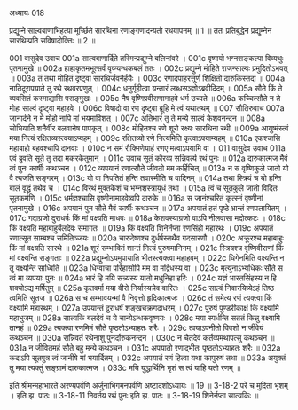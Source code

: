 अध्यायः 018

प्रद्युम्ने साल्वबाणाभिहत्या मूर्च्छिते सारथिना रणाङ्गणादन्यतो रथयापनम् ॥ 1 ॥ ततः प्रतिबुद्धेन प्रद्युम्नेन सारथिम्प्रति सविषादोक्तिः ॥ 2 ॥

001	वासुदेव उवाच 
001a	साल्वबाणार्दिते तस्मिन्प्रद्युम्ने बलिनांवरे ।
001c	वृष्णयो भग्नसङ्कल्पा विव्यथुः पृतनामुखे ॥
002a	हाहाकृतमभूत्सर्वं वृष्ण्यन्धकबलं ततः ।
002c	प्रद्युम्ने मोहिते राजन्साल्वः प्रमुदितोऽभवत् ॥
003a	तं तथा मोहितं दृष्ट्वा सारथिर्जवनैर्हयैः ।
003c	रणादपाहरत्तूर्णं शिक्षितो दारुकिस्तदा ॥
004a	नातिदूरापयाते तु रथे रथवरप्रणुत् ।
004c	धनुर्गृहीत्वा यन्तारं लब्धसञ्ज्ञोऽब्रवीदिदम् ॥
005a	सौते किं ते व्यवसितं कस्माद्यासि पराङ्मुखः ।
005c	नैष वृष्णिप्रवीराणामाहवे धर्म उच्यते ॥
006a	कच्चित्सौते न ते मोहः साल्वं दृष्ट्वा महाहवे ।
006c	विषादो वा रण दृष्ट्वा ब्रूहि मे त्वं यथातथम् ॥
007	सौतिरुवाच 
007a	जानार्दने न मे मोहो नापि मां भयमाविशत् ।
007c	अतिभारं तु ते मन्ये साल्वं केशवनन्दन ॥
008a	सोभियाति शनैर्वीर बलवानेष पापकृत् ।
008c	मोहितश्च रणे शूरो रक्ष्यः सारथिना रथी ॥
009a	आयुष्मंस्त्वं मया नित्यं रक्षितव्यस्त्वयाऽप्यहम् ।
009c	रक्षितव्यो रणे नित्यमिति कृत्वाऽपयाम्यहम् ॥
010a	एकश्चासि महाबाहो बहवश्चापि दानवाः ।
010c	न समं रौक्मिणेयाहं रणए मत्वाऽपयामि वा ॥
011	वासुदेव उवाच 
011a	एवं ब्रुवति सूते तु तदा मकरकेतुमान् ।
011c	उवाच सूतं कौरव्य सन्निवर्त्य रथं पुनः ॥
012a	दारुकात्मज मैवं त्वं पुनः कार्षीः कथञ्चन ।
012c	व्यपयानं रणात्सौते जीवतो मम कर्हिचित् ॥
013a	न स वृष्णिकुले जातो यो वै त्यजति सङ्गरम् ।
013c	यो वा निपतितं हन्ति तवास्मीति च वादिनम् ॥
014a	तथा स्त्रियं च यो हन्ति बालं वृद्धं तथैव च ।
014c	विरथं मुक्तकेशं च भग्नशस्त्रायुधं तथा ॥
015a	त्वं च सूतकुले जातो विदितः सूतकर्मणि ।
015c	धर्मज्ञश्चासि वृष्णीनामाहवेष्वपि दारुके ॥
016a	स जानंश्चरितं कृत्स्नं वृष्णीनां पृतनामुखे ।
016c	अपयानं पुन सौते मैवं कार्षीः कथञ्चन ॥
017a	अपयातं हतं पृष्ठे भ्रान्तं रणपलायितम् ।
017c	गदाग्रजो दुराधर्षः किं मां वक्ष्यति माधवः ॥
018a	केशवस्याग्रजो वाऽपि नीलवासा मदोत्कटः ।
018c	किं वक्ष्यति महाबाहुर्बलदेवः समागतः ॥
019a	किं वक्ष्यति शिनेर्नप्ता रणसिंहो महारथः ।
019c	अपयातं रणात्सूत साम्बश्च समितिञ्जयः ॥
020a	चारुदेष्णश्च दुर्धर्षस्तथैव गदसारणौ ।
020c	अक्रूरश्च महाबाहुः किं मां वक्ष्यति सारथे ॥
021a	शूरं सम्भावितं शान्तं नित्यं पुरुषमानिनम् ।
021c	स्त्रियश्च वृष्णिवीराणां किं मां वक्ष्यन्ति सङ्गताः ॥
022a	प्रद्युम्नोऽयमुपायाति भीतस्त्यक्त्वा महाहवम् ।
022c	धिगेनमिति वक्ष्यन्ति न तु वक्ष्यन्ति साध्विति ॥
023a	धिग्वाचा परिहासोपि मम वा मद्विधस्य वा ।
023c	मृत्युनाऽभ्यधिकः सौते स त्वं मा व्यपयाः पुनः ॥
024a	भारं हि मयि सन्न्यस्य यातो मधुनिहा हरिः ।
024c	यज्ञं भारतसिंहस्य न हि शक्योऽद्य मर्षितुम् ॥
025a	कृतवर्मा मया वीरो निर्यास्यन्नेव वारितः ।
025c	साल्वं निवारयिष्येऽहं तिष्ठ त्वमिति सूतज ॥
026a	स च सम्भावयन्मां वै निवृत्तो हृदिकात्मजः ।
026c	तं समेत्य रणं त्यक्त्वा किं वक्ष्यामि महारथम् ॥
027a	उपयान्तं दुराधर्षं शङ्खचक्रगदाधरम् ।
027c	पुरुषं पुण्डरीकाक्षं किं वक्ष्यामि महाभुजम् ॥
028a	सात्यकिं बलदेवं च ये चान्येऽन्धकवृष्णयः ।
028c	मया स्पर्धन्ति सततं किन्नु वक्ष्यामि तानहं ॥
029a	त्यक्त्वा रणमिमं सौते पृष्ठतोऽभ्याहतः शरैः ।
029c	त्वयाऽपनीतो विवशो न जीवेयं कथञ्चन ॥
030a	सन्निवर्त रथेनाशु पुनर्दारुकनन्दन ।
030c	न चैतदेवं कर्तव्यमथापत्सु कथञ्चन ॥
031a	न जीवितमहं सौते बहु मन्ये कथञ्चन ।
031c	अपयातो रणाद्भीतः पृष्ठतोऽभ्याहतः शरैः ॥
032a	कदाऽपि सूतपुत्र त्वं जानीषे मां भयार्दितम् ।
032c	अपयातं रणं हित्वा यथा कापुरुषं तथा ॥
033a	अयुक्तं तु मया त्यक्तुं सङ्ग्रामं दारुकात्मज ।
033c	मयि युद्धार्थिनि भृशं स त्वं याहि यतो रणम् ॥

इति श्रीमन्महाभारते अरण्यपर्वणि अर्जुनाभिगमनपर्वणि अष्टादशोऽध्यायः ॥ 19 ॥
3-18-2 परे च मुदिता भृशम् । इति झ. पाठः ॥ 3-18-11 निवर्तय रथं पुनः इति झ. पाठः ॥ 3-18-19 शिनेर्नप्ता सात्यकिः ॥

